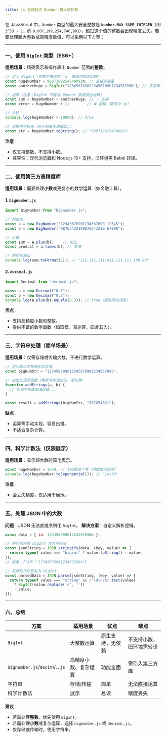 ```yaml
---
title: js 处理超过 Number 最大值的数
---
```


在 JavaScript 中，`Number` 类型的最大安全整数是 **`Number.MAX_SAFE_INTEGER`**（即 `2^53 - 1`，约 `9,007,199,254,740,991`），超过这个值的整数会出现精度丢失。若要处理超大整数或高精度数值，可以采用以下方案：

---

### **一、使用 `BigInt` 类型（ES6+）**

**适用场景**：精确表示和操作超出 `Number` 范围的**整数**。

```javascript
// 定义 BigInt（在数字末尾加 `n` 或调用构造函数）
const hugeNumber = 9007199254740992n; // 直接字面量
const anotherHuge = BigInt("123456789012345678901234567890"); // 字符串转换

// 运算（注意：BigInt 不能与 Number 直接混合运算）
const sum = hugeNumber + anotherHuge; // ✅ 正确
const error = hugeNumber + 1;        // ❌ 报错（需改为 1n）

// 比较
console.log(hugeNumber > 1000n); // true

// 转换为字符串（用于网络传输或显示）
const str = hugeNumber.toString(); // "9007199254740992"
```

**注意**：

- 仅支持整数，不支持小数。
- 兼容性：现代浏览器和 Node.js 10+ 支持，旧环境需 Babel 转译。

---

### **二、使用第三方高精度库**

**适用场景**：需要处理**小数**或更复杂的数学运算（如金融计算）。

#### 1. **`bignumber.js`**

```javascript
import BigNumber from "bignumber.js";

// 初始化
const a = new BigNumber("12345678901234567890.12345");
const b = new BigNumber("98765432109876543210.67890");

// 运算
const sum = a.plus(b);    // 加法
const product = a.times(b); // 乘法

// 格式化输出
console.log(sum.toFormat(2)); // "111,111,111,011,111,111,100.80"
```

#### 2. **`decimal.js`**

```javascript
import Decimal from "decimal.js";

const a = new Decimal("0.1");
const b = new Decimal("0.2");
console.log(a.plus(b).equals(0.3)); // true（避免浮点误差）
```

**优点**：

- 支持高精度小数和整数。
- 提供丰富的数学函数（如取模、幂运算、四舍五入）。

---

### **三、字符串处理（简单场景）**

**适用场景**：仅需存储或传输大数，不进行数学运算。

```javascript
// 将大数以字符串形式存储
const bigNumStr = "123456789012345678901234567890";

// 自定义运算函数（需手动实现加法、乘法等）
function addStrings(a, b) {
  // 实现字符串加法逻辑...
}

const result = addStrings(bigNumStr, "987654321");
```

**缺点**：

- 运算需手动实现，容易出错。
- 不适合复杂计算。

---

### **四、科学计数法（仅限展示）**

**适用场景**：显示超大数时简化表示。

```javascript
const hugeNumber = 1e30; // 1后跟30个零（但精度已丢失）
console.log(hugeNumber.toExponential()); // "1e+30"
```

**注意**：

- 会丢失精度，仅适用于展示。

---

### **五、处理 JSON 中的大数**

**问题**：JSON 无法直接序列化 `BigInt`。
**解决方案**：自定义解析逻辑。

```javascript
const data = { id: 12345678901234567890n };

// 序列化时将 BigInt 转为字符串
const jsonString = JSON.stringify(data, (key, value) => {
  return typeof value === "bigint" ? value.toString() : value;
});
// 结果：{"id":"12345678901234567890"}

// 反序列化时恢复为 BigInt
const parsedData = JSON.parse(jsonString, (key, value) => {
  return typeof value === "string" && /^\d+n?$/.test(value) 
    ? BigInt(value.replace('n', '')) 
    : value;
});
```

---

### **六、总结**

| 方案 | 适用场景 | 优点 | 缺点 |
|------|----------|------|------|
| `BigInt` | 大整数运算 | 原生支持，无依赖 | 不支持小数，旧环境需转译 |
| `bignumber.js`/`decimal.js` | 高精度小数、复杂运算 | 功能全面 | 需引入第三方库 |
| 字符串 | 存储/传输 | 简单 | 无法直接运算 |
| 科学计数法 | 展示 | 易读 | 精度丢失 |

**建议**：

- 若需处理**整数**，优先使用 `BigInt`。
- 若需处理**小数**或复杂运算，选择 `bignumber.js` 或 `decimal.js`。
- 仅存储或传输时，使用字符串。
